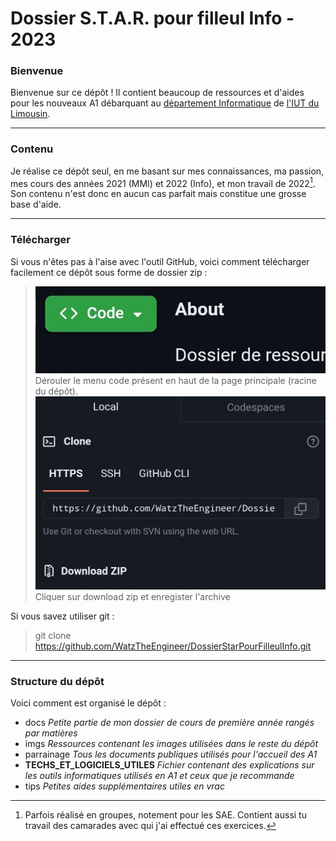 # Dossier S.T.A.R. pour filleul Info - 2023
### Bienvenue
Bienvenue sur ce dépôt ! Il contient beaucoup de ressources et d'aides pour les nouveaux A1 débarquant au [département Informatique](https://www.iut.unilim.fr/les-formations/but/informatique/) de [l'IUT du Limousin](https://www.iut.unilim.fr/).
- - -
### Contenu
Je réalise ce dépôt seul, en me basant sur mes connaissances, ma passion, mes cours des années 2021 (MMI) et 2022 (Info), et mon travail de 2022[^1]. Son contenu n'est donc en aucun cas parfait mais constitue une grosse base d'aide.
[^1]:Parfois réalisé en groupes, notement pour les SAE. Contient aussi tu travail des camarades avec qui j'ai effectué ces exercices.
- - -
### Télécharger
Si vous n'êtes pas à l'aise avec l'outil GitHub, voici comment télécharger facilement ce dépôt sous forme de dossier zip :
<br>
> ![dl1][dl1] <br>
    Dérouler le menu code présent en haut de la page principale (racine du dépôt). <br>
    ![dl2][dl2] <br>
    Cliquer sur download zip et enregister l'archive

Si vous savez utiliser git :
> git clone https://github.com/WatzTheEngineer/DossierStarPourFilleulInfo.git


- - -
### Structure du dépôt
Voici comment est organisé le dépôt :
<br>
- docs *Petite partie de mon dossier de cours de première année rangés par matières*
- imgs *Ressources contenant les images utilisées dans le reste du dépôt*
- parrainage *Tous les documents publiques utilisés pour l'accueil des A1*
- **TECHS_ET_LOGICIELS_UTILES** *Fichier contenant des explications sur les outils informatiques utilisés en A1 et ceux que je recommande*
- tips *Petites aides supplémentaires utiles en vrac*

[dl1]:./imgs/dl_repo_zip.jpg
[dl2]:./imgs/dl_repo_zip_2.jpg